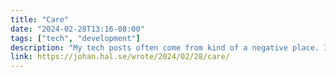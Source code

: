 ```yaml
---
title: "Care"
date: "2024-02-28T13:16-08:00"
tags: ["tech", "development"]
description: "My tech posts often come from kind of a negative place. I wish it wasn’t like that, but we all know how the mind works: writing with nuance and positivity is a lot harder than fired-up screeds of the “someone is wrong on the Internet” variety."
link: https://johan.hal.se/wrote/2024/02/28/care/
---
```

